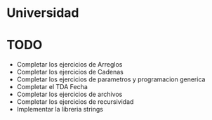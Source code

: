 ﻿# Universidad

# TODO
- Completar los ejercicios de Arreglos
- Completar los ejercicios de Cadenas
- Completar los ejercicios de parametros y programacion generica
- Completar el TDA Fecha
- Completar los ejercicios de archivos
- Completar los ejercicios de recursividad
- Implementar la libreria strings
